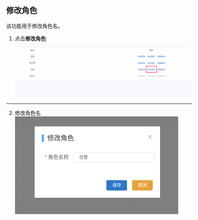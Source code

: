 ## 修改角色
该功能用于修改角色名。
1. 点击**修改角色**
![](images/screenshot_1567766039604.png)
*****
2. 修改角色名
![](images/screenshot_1567766066709.png)